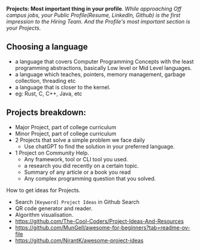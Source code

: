 
**Projects: Most important thing in your profile**.
_While approaching Off campus jobs, your Public Profile(Resume, LinkedIn, Github) is the first impression to the Hiring Team._
_And the Profile's most important section is your Projects._

## Choosing a language
- a language that covers Computer Programming Concepts with the least programming abstractions, basically Low level or Mid Level languages.
- a language which teaches, pointers, memory management, garbage collection, threading etc
- a language that is closer to the kernel.
- eg: Rust, C, C++, Java, etc




## Projects breakdown:
- Major Project, part of college curriculum
- Minor Project, part of college curriculum
- 2 Projects that solve a simple problem we face daily
	- Use chatGPT to find the solution in your preferred language.
- 1 Project on Community Help.
	- Any framework, tool or CLI tool you used.
	- a research you did recently on a certain topic.
	- Summary of any article or a book you read 
	- Any complex programming question that you solved. 



How to get ideas for Projects. 
- Search `[Keyword] Project Ideas` in Github Search
- QR code generator and reader.
- Algorithm visualisation.
- https://github.com/The-Cool-Coders/Project-Ideas-And-Resources
- https://github.com/MunGell/awesome-for-beginners?tab=readme-ov-file
- https://github.com/NirantK/awesome-project-ideas
